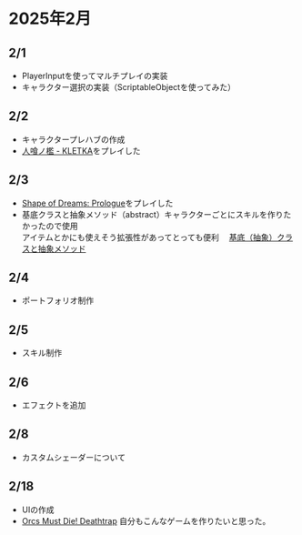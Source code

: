 # 2025年2月

## 2/1
- PlayerInputを使ってマルチプレイの実装
- キャラクター選択の実装（ScriptableObjectを使ってみた）
## 2/2
- キャラクタープレハブの作成
- [人喰ノ檻 - KLETKA](https://store.steampowered.com/app/1699480/__KLETKA/)をプレイした
## 2/3
- [Shape of Dreams: Prologue](https://store.steampowered.com/app/3275270/Shape_of_Dreams_Prologue/)をプレイした
- 基底クラスと抽象メソッド（abstract）キャラクターごとにスキルを作りたかったので使用<br>
  アイテムとかにも使えそう拡張性があってとっても便利
　[基底（抽象）クラスと抽象メソッド](https://dexall.co.jp/articles/?p=1464)
## 2/4
- ポートフォリオ制作
## 2/5
- スキル制作
## 2/6
- エフェクトを追加
## 2/8
- カスタムシェーダーについて
## 2/18
- UIの作成
- [Orcs Must Die! Deathtrap](https://store.steampowered.com/app/2273980/Orcs_Must_Die_Deathtrap/?l=japanese)
  自分もこんなゲームを作りたいと思った。
